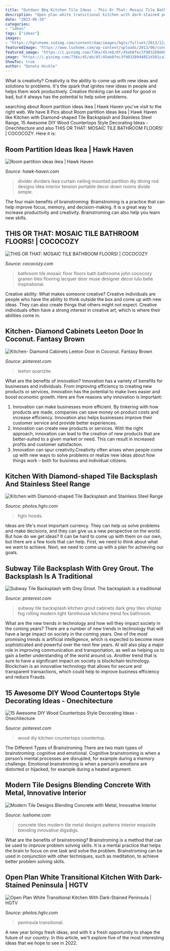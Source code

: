 ```yaml
---
title: "Outdoor Bbq Kitchen Tile Ideas - This Or That: Mosaic Tile Bathroom Floors!"
description: "Open plan white transitional kitchen with dark-stained peninsula"
date: "2023-06-20"
categories:
- "ideas"
tags: ["ideas"]
images:
- "https://hgtvhome.sndimg.com/content/dam/images/hgtv/fullset/2013/12/2/0/DP_Catherine-Nakahara-beige-transitional-kitchen-family-room_v.jpg.rend.hgtvcom.966.1288.suffix/1400954264708.jpeg"
featuredImage: "https://www.lushome.com/wp-content/uploads/2013/06/concrete-metal-tiles-modern-tile-designs-9.jpg"
featured_image: "https://i.pinimg.com/736x/45/eb/8f/45eb8fec3f903289d4852d301ca39a33--subway-tile-grout-white-subway-tile-kitchen-backsplash.jpg"
image: "https://i.pinimg.com/736x/45/eb/8f/45eb8fec3f903289d4852d301ca39a33--subway-tile-grout-white-subway-tile-kitchen-backsplash.jpg"
ShowToc: true
author: "Donato Hickle"
---
```



What is creativity?
Creativity is the ability to come up with new ideas and solutions to problems. It's the spark that ignites new ideas in people and helps them work productively. Creative thinking can be used for good or bad, but it always has the potential to help solve problems.

	

		
searching about Room partition ideas ikea | Hawk Haven you've visit to the right web. We have 8 Pics about Room partition ideas ikea | Hawk Haven like Kitchen with Diamond-shaped Tile Backsplash and Stainless Steel Range, 15 Awesome DIY Wood Countertops Style Decorating Ideas - Onechitecture and also THIS OR THAT: MOSAIC TILE BATHROOM FLOORS! | COCOCOZY. Here it is:
		
    
## Room Partition Ideas Ikea | Hawk Haven

<img loading=lazy src="http://hawk-haven.com/wp-content/uploads/2018/05/room-partition-ideas-ikea-1-6383.jpg" onerror="this.onerror=null;this.src='https://tse1.mm.bing.net/th?id=OIP.9bGi0rpUUvNWvOVhiPs_NQHaJ8&amp;pid=15.1';" alt="Room partition ideas ikea | Hawk Haven">

_Source: hawk-haven.com_

>divider dividers ikea curtain ceiling mounted partition diy dining rod designs idea interior tension portable decor down rooms divide simple. 

	

The four main benefits of brainstroming:
Brainstroming is a practice that can help improve focus, memory, and decision-making. It is a great way to increase productivity and creativity. Brainstroming can also help you learn new skills.

    
## THIS OR THAT: MOSAIC TILE BATHROOM FLOORS! | COCOCOZY

<img loading=lazy src="https://i1.wp.com/cococozy.com/wp-content/uploads/2014/08/john+granen+cococozy+bathroom+black+lacquer+door+mosaic+tile+floor+chrome+sink+pedestal+roman+shades+with+ribbon+trim.jpg?fit=401%2C599" onerror="this.onerror=null;this.src='https://tse2.mm.bing.net/th?id=OIP.zApBey16GbuTWTmeD-rMvwAAAA&amp;pid=15.1';" alt="THIS OR THAT: MOSAIC TILE BATHROOM FLOORS! | COCOCOZY">

_Source: cococozy.com_

>bathroom tile mosaic floor floors bath bathrooms john cococozy granen tiles flooring lacquer door muse designer decor lulu belle inspirational. 

	

Creative ability: What makes someone creative?
Creative individuals are people who have the ability to think outside the box and come up with new ideas. They can also create things that others might not expect. Creative individuals often have a strong interest in creative art, which is where their abilities come in.

    
## Kitchen- Diamond Cabinets Leeton Door In Coconut. Fantasy Brown

<img loading=lazy src="https://i.pinimg.com/736x/45/6c/44/456c44fd79e7e3420e1b219dc11738fa.jpg" onerror="this.onerror=null;this.src='https://tse4.mm.bing.net/th?id=OIP.hokd-HfHTYuY5x7KSzDQ0wHaJ3&amp;pid=15.1';" alt="Kitchen- Diamond Cabinets Leeton Door in Coconut. Fantasy Brown">

_Source: pinterest.com_

>leeton quartzite. 

	

What are the benefits of innovation?
Innovation has a variety of benefits for businesses and individuals. From improving efficiency to creating new products or services, innovation has the potential to make lives easier and boost economic growth. Here are five reasons why innovation is important: 
1. Innovation can make businesses more efficient. By tinkering with how products are made, companies can save money on product costs and increase efficiency. Innovation also helps businesses improve their customer service and provide better experiences. 
2. Innovation can create new products or services. With the right approach, innovation can lead to the creation of new products that are better-suited to a given market or need. This can result in increased profits and customer satisfaction. 
3. Innovation can spur creativity.Creativity often arises when people come up with new ways to solve problems or realize new ideas about how things work – both for business and individual citizens.

    
## Kitchen With Diamond-shaped Tile Backsplash And Stainless Steel Range

<img loading=lazy src="https://hgtvhome.sndimg.com/content/dam/images/hgtv/fullset/2015/7/17/1/Nina-Green_Transitional-Kitchen_5.jpg.rend.hgtvcom.616.924.suffix/1437149858613.jpeg" onerror="this.onerror=null;this.src='https://tse3.mm.bing.net/th?id=OIP.PADSFoqWhl68cjnFHU-RNQHaLH&amp;pid=15.1';" alt="Kitchen with Diamond-shaped Tile Backsplash and Stainless Steel Range">

_Source: photos.hgtv.com_

>hgtv hoods. 

	

Ideas are life's most important currency. They can help us solve problems and make decisions, and they can give us a new perspective on the world. But how do we get ideas? It can be hard to come up with them on our own, but there are a few tools that can help. First, we need to think about what we want to achieve. Next, we need to come up with a plan for achieving our goals.

    
## Subway Tile Backsplash With Grey Grout. The Backsplash Is A Traditional

<img loading=lazy src="https://i.pinimg.com/736x/45/eb/8f/45eb8fec3f903289d4852d301ca39a33--subway-tile-grout-white-subway-tile-kitchen-backsplash.jpg" onerror="this.onerror=null;this.src='https://tse2.mm.bing.net/th?id=OIP.jZo3rMWeSUYU9ADzGdX03wHaM3&amp;pid=15.1';" alt="Subway Tile Backsplash with Grey Grout. The backsplash is a traditional">

_Source: pinterest.com_

>subway tile backsplash kitchen grout cabinets dark grey tiles shiplap fog rolling modern light farmhouse kitchens trend fox bathroom. 

	

What are the new trends in technology and how will they impact society in the coming years?
There are a number of new trends in technology that will have a large impact on society in the coming years. One of the most promising trends is artificial intelligence, which is expected to become more sophisticated and powerful over the next few years. AI will also play a major role in improving communication and transportation, as well as helping us to gain a better understanding of the world around us. Another trend that is sure to have a significant impact on society is blockchain technology. Blockchain is an innovative technology that allows for secure and transparent transactions, which could help to improve business efficiency and reduce Frauds.

    
## 15 Awesome DIY Wood Countertops Style Decorating Ideas - Onechitecture

<img loading=lazy src="https://i.pinimg.com/736x/ab/94/b4/ab94b46e7bb9a8449228b143e1cb3600.jpg" onerror="this.onerror=null;this.src='https://tse1.mm.bing.net/th?id=OIP.0gy0w2Yi9rNOQgK_aECEQwHaKj&amp;pid=15.1';" alt="15 Awesome DIY Wood Countertops Style Decorating Ideas - Onechitecture">

_Source: pinterest.com_

>wood diy kitchen countertops countertop. 

	

The Different Types of Brainstroming
There are two main types of brainstroming: cognitive and emotional. Cognitive brainstroming is when a person’s mental processes are disrupted, for example during a memory challenge. Emotional brainstroming is when a person’s emotions are distorted or hijacked, for example during a heated argument.

    
## Modern Tile Designs Blending Concrete With Metal, Innovative Interior

<img loading=lazy src="https://www.lushome.com/wp-content/uploads/2013/06/concrete-metal-tiles-modern-tile-designs-9.jpg" onerror="this.onerror=null;this.src='https://tse2.mm.bing.net/th?id=OIP.rzYdxjh_uIQGEj2AmquhtQHaJ3&amp;pid=15.1';" alt="Modern Tile Designs Blending Concrete with Metal, Innovative Interior">

_Source: lushome.com_

>concrete tiles modern tile metal designs patterns interior exquisite blending innovative digsdigs. 

	

What are the benefits of brainstroming?
Brainstroming is a method that can be used to improve problem solving skills. It is a mental practice that helps the brain to focus on one task and solve the problem. Brainstroming can be used in conjunction with other techniques, such as meditation, to achieve better problem solving skills.

    
## Open Plan White Transitional Kitchen With Dark-Stained Peninsula | HGTV

<img loading=lazy src="https://hgtvhome.sndimg.com/content/dam/images/hgtv/fullset/2013/12/2/0/DP_Catherine-Nakahara-beige-transitional-kitchen-family-room_v.jpg.rend.hgtvcom.966.1288.suffix/1400954264708.jpeg" onerror="this.onerror=null;this.src='https://tse4.mm.bing.net/th?id=OIP.7wz1XN5A3BsIeXLRzFQJMAHaJ4&amp;pid=15.1';" alt="Open Plan White Transitional Kitchen With Dark-Stained Peninsula | HGTV">

_Source: photos.hgtv.com_

>peninsula transitional. 

	

A new year brings fresh ideas, and with it a fresh opportunity to shape the future of our country.  In this article, we'll explore five of the most interesting ideas that we hope to see in 2022. 


